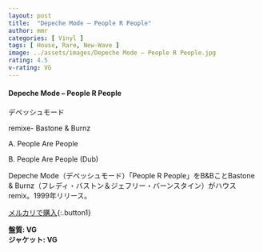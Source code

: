 ```yaml
---
layout: post
title:  "Depeche Mode – People R People"
author: mmr
categories: [ Vinyl ]
tags: [ House, Rare, New-Wave ]
image: ../assets/images/Depeche Mode – People R People.jpg
rating: 4.5
v-rating: VG
---
```


#### Depeche Mode – People R People

デペッシュモード

remixe- Bastone & Burnz

A. People Are People

B. People Are People (Dub)

Depeche Mode（デペッシュモード）「People R People」をB&BことBastone & Burnz（フレディ・バストン＆ジェフリー・バーンスタイン）がハウスremix。1999年リリース。

[メルカリで購入](https://jp.mercari.com/item/m76377444450?afid=6142608987){:.button1}

<div class="mt-4 mb-4 d-flex align-items-center">
<strong class="mr-1">盤質: VG</strong>
</div>
<div class="mt-4 mb-4 d-flex align-items-center">
<strong class="mr-1">ジャケット: VG</strong>
</div>
